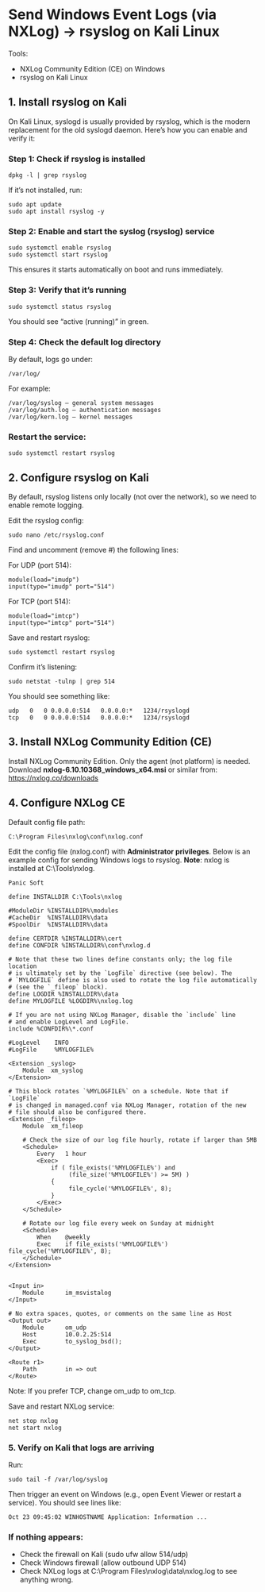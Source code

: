 # Send Windows Event Logs (via NXLog) → rsyslog on Kali Linux

Tools:
- NXLog Community Edition (CE) on Windows
- rsyslog on Kali Linux

## 1. Install rsyslog on Kali

On Kali Linux, syslogd is usually provided by rsyslog, which is the modern replacement for the old syslogd daemon.
Here’s how you can enable and verify it:

### Step 1: Check if rsyslog is installed
```
dpkg -l | grep rsyslog
```

If it’s not installed, run:
```
sudo apt update
sudo apt install rsyslog -y
```
### Step 2: Enable and start the syslog (rsyslog) service
```
sudo systemctl enable rsyslog
sudo systemctl start rsyslog
```

This ensures it starts automatically on boot and runs immediately.

### Step 3: Verify that it’s running
```
sudo systemctl status rsyslog
```

You should see “active (running)” in green.

### Step 4: Check the default log directory

By default, logs go under:
```
/var/log/
```

For example:
```
/var/log/syslog — general system messages
/var/log/auth.log — authentication messages
/var/log/kern.log — kernel messages
```


### Restart the service:
```
sudo systemctl restart rsyslog
```

## 2. Configure rsyslog on Kali

By default, rsyslog listens only locally (not over the network), so we need to enable remote logging.

Edit the rsyslog config:
```
sudo nano /etc/rsyslog.conf
```

Find and uncomment (remove #) the following lines:

For UDP (port 514):
```
module(load="imudp")
input(type="imudp" port="514")
```

For TCP (port 514):
```
module(load="imtcp")
input(type="imtcp" port="514")
```

Save and restart rsyslog:
```
sudo systemctl restart rsyslog
```

Confirm it’s listening:
```
sudo netstat -tulnp | grep 514
```

You should see something like:
```
udp   0   0 0.0.0.0:514   0.0.0.0:*   1234/rsyslogd
tcp   0   0 0.0.0.0:514   0.0.0.0:*   1234/rsyslogd
```

## 3. Install NXLog Community Edition (CE)
Install NXLog Community Edition. Only the agent (not platform) is needed.
Download **nxlog-6.10.10368_windows_x64.msi** or similar from: https://nxlog.co/downloads

## 4. Configure NXLog CE
Default config file path:
```
C:\Program Files\nxlog\conf\nxlog.conf
```

Edit the config file (nxlog.conf) with **Administrator privileges**.
Below is an example config for sending Windows logs to rsyslog. **Note**: nxlog is installed at C:\Tools\nxlog.

```
Panic Soft

define INSTALLDIR C:\Tools\nxlog

#ModuleDir %INSTALLDIR%\modules
#CacheDir  %INSTALLDIR%\data
#SpoolDir  %INSTALLDIR%\data

define CERTDIR %INSTALLDIR%\cert
define CONFDIR %INSTALLDIR%\conf\nxlog.d

# Note that these two lines define constants only; the log file location
# is ultimately set by the `LogFile` directive (see below). The
# `MYLOGFILE` define is also used to rotate the log file automatically
# (see the `_fileop` block).
define LOGDIR %INSTALLDIR%\data
define MYLOGFILE %LOGDIR%\nxlog.log

# If you are not using NXLog Manager, disable the `include` line
# and enable LogLevel and LogFile.
include %CONFDIR%\*.conf

#LogLevel    INFO
#LogFile     %MYLOGFILE%

<Extension _syslog>
    Module  xm_syslog
</Extension>

# This block rotates `%MYLOGFILE%` on a schedule. Note that if `LogFile`
# is changed in managed.conf via NXLog Manager, rotation of the new
# file should also be configured there.
<Extension _fileop>
    Module  xm_fileop

    # Check the size of our log file hourly, rotate if larger than 5MB
    <Schedule>
        Every   1 hour
        <Exec>
            if ( file_exists('%MYLOGFILE%') and
                 (file_size('%MYLOGFILE%') >= 5M) )
            {
                 file_cycle('%MYLOGFILE%', 8);
            }
        </Exec>
    </Schedule>

    # Rotate our log file every week on Sunday at midnight
    <Schedule>
        When    @weekly
        Exec    if file_exists('%MYLOGFILE%') file_cycle('%MYLOGFILE%', 8);
    </Schedule>
</Extension>


<Input in>
    Module      im_msvistalog
</Input>

# No extra spaces, quotes, or comments on the same line as Host
<Output out>
    Module      om_udp
    Host        10.0.2.25:514
    Exec        to_syslog_bsd();
</Output>

<Route r1>
    Path        in => out
</Route>
```

Note: If you prefer TCP, change om_udp to om_tcp.

Save and restart NXLog service:
```
net stop nxlog
net start nxlog
```

### 5. Verify on Kali that logs are arriving

Run:
```
sudo tail -f /var/log/syslog
```

Then trigger an event on Windows (e.g., open Event Viewer or restart a service).
You should see lines like:
```
Oct 23 09:45:02 WINHOSTNAME Application: Information ... 
```

### If nothing appears:

- Check the firewall on Kali (sudo ufw allow 514/udp)
- Check Windows firewall (allow outbound UDP 514)
- Check NXLog logs at C:\Program Files\nxlog\data\nxlog.log to see anything wrong.

